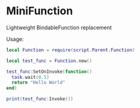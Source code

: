 # MiniFunction
Lightweight BindableFunction replacement

Usage:
```lua
local Function = require(script.Parent.Function)

local test_func = Function.new()

test_func:SetOnInvoke(function()
  task.wait(0.5)
  return "Hello World"
end)

print(test_func:Invoke())
```
